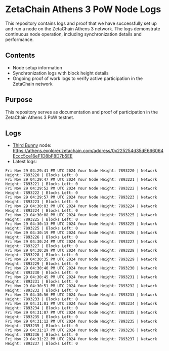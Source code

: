 # ZetaChain Athens 3 PoW Node Logs
This repository contains logs and proof that we have successfully set up and run a node on the ZetaChain Athens 3 network. The logs demonstrate continuous node operation, including synchronization details and performance.

## Contents
- Node setup information
- Synchronization logs with block height details
- Ongoing proof of work logs to verify active participation in the ZetaChain network

## Purpose
This repository serves as documentation and proof of participation in the ZetaChain Athens 3 PoW testnet.

## Logs

- [Third Bunny](https://thirdbunny.xyz/) node: https://athens.explorer.zetachain.com/address/0x225254d35dE666064Eccc5ce16eF1D8bF8D7b5EE
- Latest logs:
```
Fri Nov 29 04:29:41 PM UTC 2024 Your Node Height: 7893220 | Network Height: 7893220 | Blocks Left: 0
Fri Nov 29 04:29:47 PM UTC 2024 Your Node Height: 7893221 | Network Height: 7893221 | Blocks Left: 0
Fri Nov 29 04:29:52 PM UTC 2024 Your Node Height: 7893222 | Network Height: 7893222 | Blocks Left: 0
Fri Nov 29 04:29:57 PM UTC 2024 Your Node Height: 7893223 | Network Height: 7893223 | Blocks Left: 0
Fri Nov 29 04:30:03 PM UTC 2024 Your Node Height: 7893224 | Network Height: 7893224 | Blocks Left: 0
Fri Nov 29 04:30:08 PM UTC 2024 Your Node Height: 7893225 | Network Height: 7893225 | Blocks Left: 0
Fri Nov 29 04:30:13 PM UTC 2024 Your Node Height: 7893225 | Network Height: 7893225 | Blocks Left: 0
Fri Nov 29 04:30:19 PM UTC 2024 Your Node Height: 7893226 | Network Height: 7893226 | Blocks Left: 0
Fri Nov 29 04:30:24 PM UTC 2024 Your Node Height: 7893227 | Network Height: 7893227 | Blocks Left: 0
Fri Nov 29 04:30:29 PM UTC 2024 Your Node Height: 7893228 | Network Height: 7893228 | Blocks Left: 0
Fri Nov 29 04:30:35 PM UTC 2024 Your Node Height: 7893229 | Network Height: 7893229 | Blocks Left: 0
Fri Nov 29 04:30:40 PM UTC 2024 Your Node Height: 7893230 | Network Height: 7893230 | Blocks Left: 0
Fri Nov 29 04:30:45 PM UTC 2024 Your Node Height: 7893231 | Network Height: 7893231 | Blocks Left: 0
Fri Nov 29 04:30:51 PM UTC 2024 Your Node Height: 7893232 | Network Height: 7893232 | Blocks Left: 0
Fri Nov 29 04:30:56 PM UTC 2024 Your Node Height: 7893233 | Network Height: 7893233 | Blocks Left: 0
Fri Nov 29 04:31:01 PM UTC 2024 Your Node Height: 7893234 | Network Height: 7893234 | Blocks Left: 0
Fri Nov 29 04:31:07 PM UTC 2024 Your Node Height: 7893235 | Network Height: 7893235 | Blocks Left: 0
Fri Nov 29 04:31:12 PM UTC 2024 Your Node Height: 7893235 | Network Height: 7893235 | Blocks Left: 0
Fri Nov 29 04:31:17 PM UTC 2024 Your Node Height: 7893236 | Network Height: 7893236 | Blocks Left: 0
Fri Nov 29 04:31:22 PM UTC 2024 Your Node Height: 7893237 | Network Height: 7893237 | Blocks Left: 0
```
